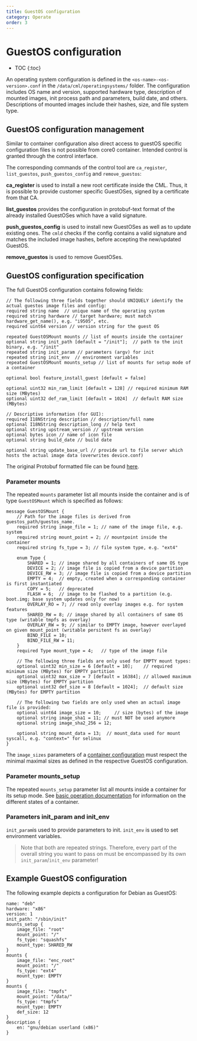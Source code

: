 ```yaml
---
title: GuestOS configuration
category: Operate
order: 3
---
```



# GuestOS configuration
- TOC
{:toc}

An operating system configuration is defined in the `<os-name>-<os-version>.conf` in the `/data/cml/operatingsystems/` folder. The configuration includes OS name and version, supported hardware type, description of mounted images, init process path and parameters, build date, and others. Descriptions of mounted images include their hashes, size, and file system type.

## GuestOS configuration management

Similar to container configuration also direct access to guestOS specific configuration files is not possible from core0 container.
Intended control is granted through the control interface.

The corresponding commands of the control tool are `ca_register`,
`list_guestos`, `push_guestos_config` and `remove_guestos`:

**ca_register** is used to install a new root certificate inside the CML.
Thus, it is possible to provide customer specific GuestOSes, signed by
a certificate from that CA.

**list_guestos** provides the configuration in protobuf-text format of
the already installed GuestOSes which have a valid signature.

**push_guestos_config**  is used to install new GuestOSes as well as
to update existing ones. The `cmld` checks if the config contains a valid
signature and matches the included image hashes, before accepting the new/updated GuestOS.

**remove_guestos**  is used to remove GuestOSes.


## GuestOS configuration specification
The full GuestOS configuration contains following fields:

```
// The following three fields together should UNIQUELY identify the actual guestos image files and config:
required string name  // unique name of the operating system
required string hardware // target hardware; must match hardware_get_name(), e.g. "i9505", etc.
required uint64 version // version string for the guest OS

repeated GuestOSMount mounts // list of mounts inside the container
optional string init_path [default = "/init"];  // path to the init binary, e.g. "/init"
repeated string init_param // parameters (argv) for init
repeated string init_env  // environment variables
repeated GuestOSMount mounts_setup // list of mounts for setup mode of a container

optional bool feature_install_guest [default = false]

optional uint32 min_ram_limit [default = 128] // required minimum RAM size (MBytes)
optional uint32 def_ram_limit [default = 1024]  // default RAM size (MBytes)

// Descriptive information (for GUI):
required I18NString description // description/full name
optional I18NString description_long // help text
optional string upstream_version // upstream version
optional bytes icon // name of icon file
optional string build_date // build date

optional string	update_base_url // provide url to file server which hosts the actual image data (overwrites device.conf)
```
The original Protobuf formatted file can be found [here](https://github.com/gyroidos/cml/blob/main/daemon/guestos.proto).


### Parameter mounts
The repeated ```mounts``` parameter list all mounts inside the container and is of type ```GuestOSMount``` which is specified as follows:

```
message GuestOSMount {
	// Path for the image files is derived from guestos_path/guestos_name.
	required string image_file = 1; // name of the image file, e.g. system
	required string mount_point = 2; // mountpoint inside the container
	required string fs_type = 3; // file system type, e.g. "ext4"

	enum Type {
		SHARED = 1; // image shared by all containers of same OS type
		DEVICE = 2; // image file is copied from a device partition
		DEVICE_RW = 3; // image file is copied from a device partition
		EMPTY = 4;  // empty, created when a corresponding container is first instantiated
		COPY = 5;   // deprecated
		FLASH = 6;	// image to be flashed to a partition (e.g. boot.img; base system updates only for now)
		OVERLAY_RO = 7; // read only overlay images e.g. for system features
		SHARED_RW = 8; // image shared by all containers of same OS type (writable tmpfs as overlay)
		OVERLAY_RW = 9; // similar to EMPTY image, however overlayed on given mount_point (writable persitent fs as overlay)
		BIND_FILE = 10;
		BIND_FILE_RW = 11;
	}
	required Type mount_type = 4;   // type of the image file

	// The following three fields are only used for EMPTY mount types:
	optional uint32 min_size = 6 [default = 10];	// required minimum size (MBytes) for EMPTY partition
	optional uint32 max_size = 7 [default = 16384]; // allowed maximum size (MBytes) for EMPTY partition
	optional uint32 def_size = 8 [default = 1024];  // default size (MBytes) for EMPTY partition

	// The following two fields are only used when an actual image file is provided:
	optional uint64 image_size = 10;     // size (bytes) of the image
	optional string image_sha1 = 11; // must NOT be used anymore
	optional string image_sha2_256 = 12;

	optional string mount_data = 13;  // mount_data used for mount syscall, e.g. "context=" for selinux
}
```
The ```image_sizes``` parameters of a [container configuration](/operate/container_config) must respect the minimal maximal sizes as defined in the respective GuestOS configuration.

### Parameter mounts_setup
The repeated ```mounts_setup``` parameter list all mounts inside a container for its setup mode.
See [basic operation documentation](/operate/control) for information on the different states of a container.

### Parameters init_param and init_env
```init_param```is used to provide parameters to init.
```init_env``` is used to set environment variables.
> Note that both are repeated strings. Therefore, every part of the overall string you want to pass on must be encompassed by its own ```init_param```/```init_env``` parameter!

## Example GuestOS configuration
The following example depicts a configuration for Debian as GuestOS:
```
name: "deb"
hardware: "x86"
version: 1
init_path: "/sbin/init"
mounts_setup {
	image_file: "root"
	mount_point: "/"
	fs_type: "squashfs"
	mount_type: SHARED_RW
}
mounts {
	image_file: "enc_root"
	mount_point: "/"
	fs_type: "ext4"
	mount_type: EMPTY
}
mounts {
	image_file: "tmpfs"
	mount_point: "/data/"
	fs_type: "tmpfs"
	mount_type: EMPTY
	def_size: 12
}
description {
	en: "gnu/debian userland (x86)"
}
```

